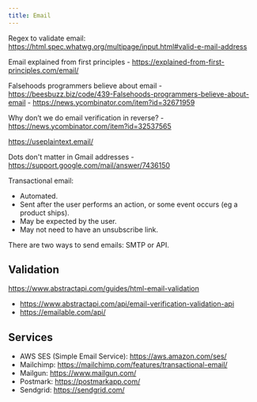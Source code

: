 ```yaml
---
title: Email
---
```


Regex to validate email: https://html.spec.whatwg.org/multipage/input.html#valid-e-mail-address

Email explained from first principles - https://explained-from-first-principles.com/email/

Falsehoods programmers believe about email - https://beesbuzz.biz/code/439-Falsehoods-programmers-believe-about-email - https://news.ycombinator.com/item?id=32671959

Why don’t we do email verification in reverse? - https://news.ycombinator.com/item?id=32537565

https://useplaintext.email/

Dots don't matter in Gmail addresses - https://support.google.com/mail/answer/7436150

Transactional email:

- Automated.
- Sent after the user performs an action, or some event occurs (eg a product ships).
- May be expected by the user.
- May not need to have an unsubscribe link.

There are two ways to send emails: SMTP or API.

## Validation

https://www.abstractapi.com/guides/html-email-validation

- https://www.abstractapi.com/api/email-verification-validation-api
- https://emailable.com/api/

## Services

- AWS SES (Simple Email Service): https://aws.amazon.com/ses/
- Mailchimp: https://mailchimp.com/features/transactional-email/
- Mailgun: https://www.mailgun.com/
- Postmark: https://postmarkapp.com/
- Sendgrid: https://sendgrid.com/
